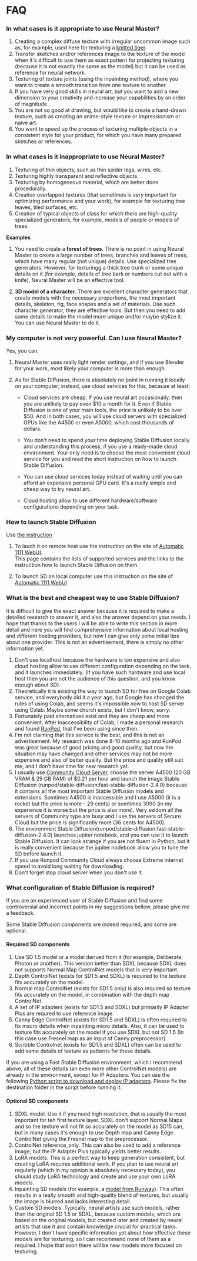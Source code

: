 # FAQ

### In what cases is it appropriate to use Neural Master?

1. Creating a complex diffuse texture with irregular uncommon image such as, for example, used here for texturing a [knitted tiger](https://www.youtube.com/watch?v=b9qeVCmwJ2c).
2. Transfer sketches and/or references image to the texture of the model when it's difficult to use them as exact pattern for projecting texturing 
(because it is not exactly the same as the model) but it can be used as reference for neural network.  
3. Texturing of texture joints (using the inpainting method), where you want to create a smooth transition from one texture to another.
4. If you have very good skills in neural art, but you want to add a new dimension to your creativity and increase your capabilities by an order of magnitude. 
5. You are not so good at drawing, but would like to create a hand-drawn texture, such as creating an anime-style texture or impressionism or naive art.
6. You want to speed up the process of texturing multiple objects in a consistent style for your product,
for which you have many prepared sketches or references.

### In what cases is it inappropriate to use Neural Master?

1. Texturing of thin objects, such as thin spider legs, wires, etc.
2. Texturing highly transparent and reflective objects.
3. Texturing by homogeneous material, which are better done procedurally.
4. Creation overlapped textures (that sometimes is very important for optimizing performance and your work), for example for texturing tree leaves, tiled surfaces, etc.
5. Creation of typical objects of class for which there are high-quality specialized generators, for example, models of people or models of trees.

**Examples**

1. You need to create a **forest of trees**. There is no point in using Neural Master to create a large number of trees,
branches and leaves of trees, which have many regular (not unique) details.
Use specialized tree generators. However, for texturingg a thick tree trunk or some unique details on it 
(for example, details of tree bark or numbers cut out with a knife), Neural Master will be an effective tool.

2. **3D model of a character**. There are excellent character generators that create models with the necessary proportions, 
the most important details, skeleton, rig, face shapes and a set of materials. Use such character generator, they are effective tools. 
But then you need to add some details to make the model more unique and/or maybe stylize it. You can use Neural Master to do it.

### My computer is not very powerful. Can I use Neural Master?

Yes, you can.

1. Neural Master uses really light render settings, and if you use Blender for your work, most likely your computer is more than enough.

2. As for Stable Diffusion, there is absolutely no point in running it locally on your computer; instead, use cloud services for this, because at least:  

    - Cloud services are cheap. If you use neural art occasionally, then you are unlikely to pay even $10 a month for it.
        Even if Stable Diffusion is one of your main tools, the price is unlikely to be over $50. 
        And in both cases, you will use cloud servers with specialized GPUs like the A4500 or even A5000, which cost thousands of dollars.

    - You don't need to spend your time deploying Stable Diffusion locally and understanding this process, if you use a ready-made cloud environment.
            Your only need is to choose the most convenient cloud service for you and read the short instruction on how to launch Stable Diffusion.

    - You can use cloud services today instead of waiting until you can afford an expensive personal GPU card. It's a really simple and cheap way to try neural art.
      
    - Cloud hosting allow to use different hardware/software configurations depending on your task. 

### How to launch Stable Diffusion

Use [the instruction](how_to_install_sd.md) 


1. To lauch it on remote host use the instruction on the site of [Automatic 1111 WebUI](https://github.com/AUTOMATIC1111/stable-diffusion-webui/wiki/Online-Services).  
This page contains the lists of supported services and the links to the instruction how to launch Stable Diffusion on them.

2. To launch SD on local computer use this instruction on the site of [Automatic 1111 WebUI](https://github.com/AUTOMATIC1111/stable-diffusion-webui?tab=readme-ov-file)
 
### What is the best and cheapest way to use Stable Diffusion?

It is difficult to give the exact answer because it is required to make a detailed research to answer it, and also the answer depend on your needs.
I hope that thanks to the users I will be able to write this section in more detail and here you will find comprehensive 
information about local hosting and different hosting providers, but now I can give only some initial tips about one provider.
This is not an advertisement, there is simply no other information yet.

1. Don't use localhost because the hardware is too expensive and also cloud hosting allow to use different configuration depending on the task, and it launches immediately. 
(If you have such hardware and use local host then you are not the audience of this question, and you know enough about SD).
2. Theoretically it is existing the way to launch SD for free on Google Colab service, and everybody did it a year ago, 
but Google has changed the rules of using Colab, and seems it's impossible now to host SD server using Colab. Maybe some church exists, but I don't know, sorry.
3. Fortunately paid alternatives exist and they are cheap and more convenient. After inaccessibility of Colab, I made a personal research and found [RunPod](https://www.runpod.io/), that I've been using since then.
4. I'm not claiming that this service is the best, and this is not an advertisement. 
My research was done 8-10 months ago and RunPod was great because of good pricing and good quality, but now the situation may have changed and other services may not be more expensive and also of better quality. But the price and quality still suit me, and I don’t have time for new research yet.
5. I usually use [Community Cloud Server](https://www.runpod.io/console/gpu-cloud), choose the server A4500 (20 GB VRAM & 29 GB RAM) of $0.21 per hour 
and launch the image Stable Diffusion (runpod/stable-diffusion:fast-stable-diffusion-2.4.0) because it contains all the most important Stable Diffusion models and extensions.
Somtimes A4500 is inaccessible and I use A5000 (it is a rocket but the price is more - 29 cents) or somtimes 3090 (in my experience it is worse but the price is also more). 
Very seldom all the servers of Community type are busy and I use the servers of Secure Cloud but the price is significantly more (36 cents for A4500).
6. The environment Stable Diffusion(runpod/stable-diffusion:fast-stable-diffusion-2.4.0) launches jupiter notebook, and you can use it to launch Stable Diffusion.
It can look strange if you are not fluent in Python, but it is really convenient because the jupiter nodebook allow you to tune the SD before launch it.
7. If you use Runpod Community Cloud always choose Extreme internet speed to avoid long waiting for downloading. 
8. Don't forget stop cloud server when you don't use it.
  
### What configuration of Stable Diffusion is required?

If you are an experienced user of Stable Diffusion and find some controversial and incorrect points in my suggestions bellow, please give me a feedback. 

Some Stable Diffusion components are indeed required, and some are optional.

#### Required SD components

1. Use SD 1.5 model or a model derived from it (for example, Deliberate, Photon or another). This version better than SDXL because SDXL does not supports Normal Map ControlNet models that is very important.
2. Depth ControlNet (exists for SD1.5 and SDXL) is required to the texture fits accurately on the model.
3. Normal map ControlNet (exists for SD1.5 only) is also required so texture fits accurately on the model, in combination with the depth map ControlNet. 
4. A set of IP adapters (exists for SD1.5 and SDXL) but primarily IP Adapter Plus are requred to use reference image.
6. Canny Edge ControlNet (exists for SD1.5 and SDXL) is often required to fix macro details when inpainting micro details. Also, it can be used to texture fits accurately on the model if you use SDXL but not SD 1.5 (In this case use Fresnel map as an input of Canny preprocessor).
7. Scribble Controlnet (exists for SD1.5 and SDXL) often can be used to add some details of texture as patterns for these details.

If you are using a Fast Stable Diffusion environment, which I recommend above, all of these details (an even more other ControlNet models) are already in the environment, except for IP Adapters.
You can use the following [Python script to download and deploy IP adapters](py/sd_deploy.py).
Please fix the destination folder in the script before running it.

#### Optional SD components

1. SDXL model. Use it if you need high resolution, that is usually the most important for teh first texture layer. 
SDXL don't support Normal Maps and so the texture will not fit so accurately on the model as SD15 can, but in many cases it's enough to use Depth map and Canny Edge ControlNet giving the Fresnel map to the preprocessor.    
1. ControlNet reference_only. This can also be used to add a reference image, but the IP Adapter Plus typically yields better results.
2. LoRA models. This is a perfect way to keep generation consistent, but creating LoRA requires additional work.
If you plan to use neural art regularly (which in my opinion is absolutely necessary today), you should study LoRA technology and create and use your own LoRA models.
3. Inpainting SD models (for example, a [model from Runway](https://huggingface.co/runwayml/stable-diffusion-inpainting/resolve/main/sd-v1-5-inpainting.ckpt)).
This often results in a really smooth and high-quality blend of textures, but usually the image is blurred and lacks interesting detail.
4. Custom SD models. Typically, neural artists use such models, rather than the original SD 1.5 or SDXL, because custom models, which are based on the original models, 
but created later and created by neural artists that use it and contain knowledge crucial for practical tasks.
However, I don't have specific information yet about how effective these models are for texturing, so I can recommend none of them as a required.
I hope that soon there will be new models more focused on texturing. 
